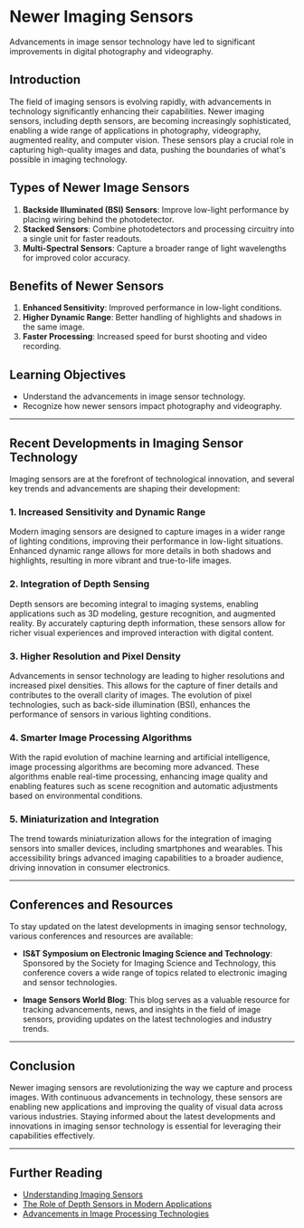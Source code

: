 # Newer Imaging Sensors

Advancements in image sensor technology have led to significant improvements in digital photography and videography.

## Introduction

The field of imaging sensors is evolving rapidly, with advancements in technology significantly enhancing their capabilities. Newer imaging sensors, including depth sensors, are becoming increasingly sophisticated, enabling a wide range of applications in photography, videography, augmented reality, and computer vision. These sensors play a crucial role in capturing high-quality images and data, pushing the boundaries of what's possible in imaging technology.

## Types of Newer Image Sensors

1. **Backside Illuminated (BSI) Sensors**: Improve low-light performance by placing wiring behind the photodetector.
2. **Stacked Sensors**: Combine photodetectors and processing circuitry into a single unit for faster readouts.
3. **Multi-Spectral Sensors**: Capture a broader range of light wavelengths for improved color accuracy.

## Benefits of Newer Sensors

1. **Enhanced Sensitivity**: Improved performance in low-light conditions.
2. **Higher Dynamic Range**: Better handling of highlights and shadows in the same image.
3. **Faster Processing**: Increased speed for burst shooting and video recording.

## Learning Objectives

- Understand the advancements in image sensor technology.
- Recognize how newer sensors impact photography and videography.

---
## Recent Developments in Imaging Sensor Technology

Imaging sensors are at the forefront of technological innovation, and several key trends and advancements are shaping their development:

### 1. **Increased Sensitivity and Dynamic Range**

Modern imaging sensors are designed to capture images in a wider range of lighting conditions, improving their performance in low-light situations. Enhanced dynamic range allows for more details in both shadows and highlights, resulting in more vibrant and true-to-life images.

### 2. **Integration of Depth Sensing**

Depth sensors are becoming integral to imaging systems, enabling applications such as 3D modeling, gesture recognition, and augmented reality. By accurately capturing depth information, these sensors allow for richer visual experiences and improved interaction with digital content.

### 3. **Higher Resolution and Pixel Density**

Advancements in sensor technology are leading to higher resolutions and increased pixel densities. This allows for the capture of finer details and contributes to the overall clarity of images. The evolution of pixel technologies, such as back-side illumination (BSI), enhances the performance of sensors in various lighting conditions.

### 4. **Smarter Image Processing Algorithms**

With the rapid evolution of machine learning and artificial intelligence, image processing algorithms are becoming more advanced. These algorithms enable real-time processing, enhancing image quality and enabling features such as scene recognition and automatic adjustments based on environmental conditions.

### 5. **Miniaturization and Integration**

The trend towards miniaturization allows for the integration of imaging sensors into smaller devices, including smartphones and wearables. This accessibility brings advanced imaging capabilities to a broader audience, driving innovation in consumer electronics.

---

## Conferences and Resources

To stay updated on the latest developments in imaging sensor technology, various conferences and resources are available:

- **IS&T Symposium on Electronic Imaging Science and Technology**: Sponsored by the Society for Imaging Science and Technology, this conference covers a wide range of topics related to electronic imaging and sensor technologies.

- **Image Sensors World Blog**: This blog serves as a valuable resource for tracking advancements, news, and insights in the field of image sensors, providing updates on the latest technologies and industry trends.

---

## Conclusion

Newer imaging sensors are revolutionizing the way we capture and process images. With continuous advancements in technology, these sensors are enabling new applications and improving the quality of visual data across various industries. Staying informed about the latest developments and innovations in imaging sensor technology is essential for leveraging their capabilities effectively.

---

## Further Reading

- [Understanding Imaging Sensors](#)
- [The Role of Depth Sensors in Modern Applications](#)
- [Advancements in Image Processing Technologies](#)
